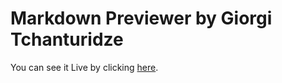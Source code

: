 # Markdown Previewer by Giorgi Tchanturidze

You can see it Live by clicking [here](https://giorgitchanturidze.github.io/Markdown-Previewer-by-Giorgi-Tchanturidze/).